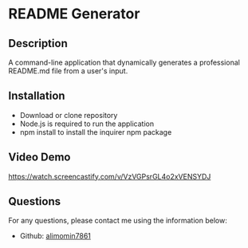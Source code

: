 # README Generator

## Description
A command-line application that dynamically generates a professional README.md file from a user's input.

## Installation
- Download or clone repository
- Node.js is required to run the application
- npm install to install the inquirer npm package

## Video Demo
https://watch.screencastify.com/v/VzVGPsrGL4o2xVENSYDJ

## Questions
For any questions, please contact me using the information below: 
- Github: [alimomin7861](https://github.com/alimomin7861)


